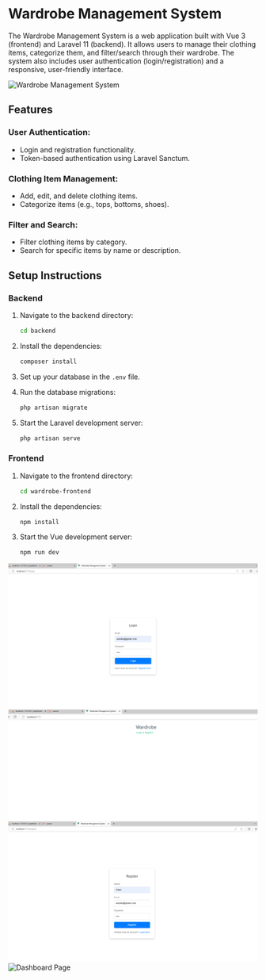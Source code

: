 # Wardrobe Management System

The Wardrobe Management System is a web application built with Vue 3 (frontend) and Laravel 11 (backend). It allows users to manage their clothing items, categorize them, and filter/search through their wardrobe. The system also includes user authentication (login/registration) and a responsive, user-friendly interface.

![Wardrobe Management System](images/wardrobe_system.png)

## Features

### User Authentication:
- Login and registration functionality.
- Token-based authentication using Laravel Sanctum.

### Clothing Item Management:
- Add, edit, and delete clothing items.
- Categorize items (e.g., tops, bottoms, shoes).

### Filter and Search:
- Filter clothing items by category.
- Search for specific items by name or description.

## Setup Instructions

### Backend

1. Navigate to the backend directory:
   ```sh
   cd backend
   ```

2. Install the dependencies:
   ```sh
   composer install
   ```

3. Set up your database in the `.env` file.

4. Run the database migrations:
   ```sh
   php artisan migrate
   ```

5. Start the Laravel development server:
   ```sh
   php artisan serve
   ```

### Frontend

1. Navigate to the frontend directory:
   ```sh
   cd wardrobe-frontend
   ```

2. Install the dependencies:
   ```sh
   npm install
   ```

3. Start the Vue development server:
   ```sh
   npm run dev
   ```

![Login Page](wardrobe-frontend/src/assets/images/login_page.png)
![Register Page](wardrobe-frontend/src/assets/images/login_register.png)
![Registration Page](wardrobe-frontend/src/assets/images/registar_page.png)
![Dashboard Page](wardrobe-frontend/src/assets/images/Dashboard_page.png)

